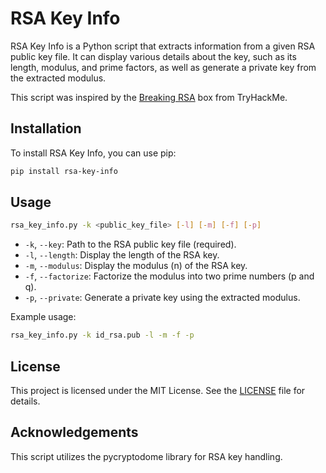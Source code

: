 # RSA Key Info

RSA Key Info is a Python script that extracts information from a given RSA public key file. It can display various details about the key, such as its length, modulus, and prime factors, as well as generate a private key from the extracted modulus.

This script was inspired by the [Breaking RSA](https://tryhackme.com/room/breakrsa) box from TryHackMe.

## Installation

To install RSA Key Info, you can use pip:

```bash
pip install rsa-key-info
```

## Usage

```bash
rsa_key_info.py -k <public_key_file> [-l] [-m] [-f] [-p]
```

- `-k`, `--key`: Path to the RSA public key file (required).
- `-l`, `--length`: Display the length of the RSA key.
- `-m`, `--modulus`: Display the modulus (n) of the RSA key.
- `-f`, `--factorize`: Factorize the modulus into two prime numbers (p and q).
- `-p`, `--private`: Generate a private key using the extracted modulus.

Example usage:

```bash
rsa_key_info.py -k id_rsa.pub -l -m -f -p 
```

## License

This project is licensed under the MIT License. See the [LICENSE](LICENSE) file for details.


## Acknowledgements

This script utilizes the pycryptodome library for RSA key handling.
